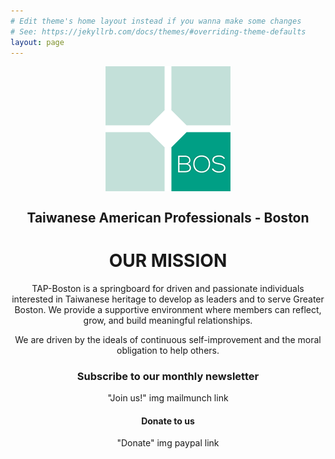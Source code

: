 ```yaml
---
# Edit theme's home layout instead if you wanna make some changes
# See: https://jekyllrb.com/docs/themes/#overriding-theme-defaults
layout: page
---
```

<p align="center">
   <img src="/images/tap-logo.png" align="middle">
</p>

<center>
  <h2>Taiwanese American Professionals - Boston</h2>
  <h1>OUR MISSION</h1>
</center>

<p align="center">
TAP-Boston is a springboard for driven and passionate individuals interested in Taiwanese heritage to develop as leaders and to serve Greater Boston. We provide a supportive environment where members can reflect, grow, and build meaningful relationships.
</p>

<p align="center">
We are driven by the ideals of continuous self-improvement and the moral obligation to help others.
</p>

<center>
  <h3>Subscribe to our monthly newsletter</h3>
  "Join us!" img mailmunch link
</center>

<center>
<h4>Donate to us</h4>
"Donate" img paypal link
</center>